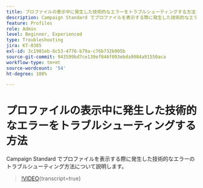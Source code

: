 ```yaml
---
title: プロファイルの表示中に発生した技術的なエラーをトラブルシューティングする方法
description: Campaign Standard でプロファイルを表示する際に発生した技術的なエラーのトラブルシューティング方法について説明します。
feature: Profiles
role: Admin
level: Beginner, Experienced
type: Troubleshooting
jira: KT-8385
exl-id: 3c1901eb-8c53-4776-b79a-c76b732b905b
source-git-commit: 943599bd7ce139ef846f093ebda9084a91550aca
workflow-type: tm+mt
source-wordcount: '54'
ht-degree: 100%

---
```


# プロファイルの表示中に発生した技術的なエラーをトラブルシューティングする方法

Campaign Standard でプロファイルを表示する際に発生した技術的なエラーのトラブルシューティング方法について説明します。

>[!VIDEO](https://video.tv.adobe.com/v/335890?learn=on){transcript=true}
